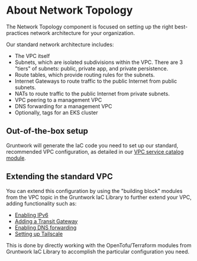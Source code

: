 # About Network Topology

The Network Topology component is focused on setting up the right best-practices network architecture for your organization.

Our standard network architecture includes:

- The VPC itself
- Subnets, which are isolated subdivisions within the VPC. There are 3 "tiers" of subnets: public, private app, and private persistence.
- Route tables, which provide routing rules for the subnets.
- Internet Gateways to route traffic to the public Internet from public subnets.
- NATs to route traffic to the public Internet from private subnets.
- VPC peering to a management VPC
- DNS forwarding for a management VPC
- Optionally, tags for an EKS cluster

## Out-of-the-box setup

Gruntwork will generate the IaC code you need to set up our standard, recommended VPC configuration, as detailed in our [VPC service catalog module](/reference/services/networking/virtual-private-cloud-vpc).

## Extending the standard VPC

You can extend this configuration by using the "building block" modules from the VPC topic in the Gruntwork IaC Library to further extend your VPC, adding functionality such as:

- [Enabling IPv6](/reference/modules/terraform-aws-vpc/vpc-app/#ipv6-design)
- [Adding a Transit Gateway](/reference/modules/terraform-aws-vpc/transit-gateway/)
- [Enabling DNS forwarding](/reference/modules/terraform-aws-vpc/vpc-dns-forwarder/)
- [Setting up Tailscale](/reference/services/security/tailscale-subnet-router)

This is done by directly working with the OpenTofu/Terraform modules from Gruntwork IaC Library to accomplish the particular configuration you need.
